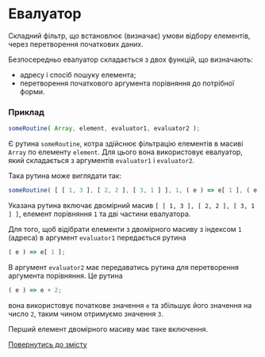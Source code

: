 # Евалуатор 

Складний фільтр, що встановлює (визначає) умови відбору елементів, через перетворення початкових даних.

Безпосередньо евалуатор складається з двох функцій, що визначають:

- адресу і спосіб пошуку елемента;
- перетворення початкового аргумента порівняння до потрібної форми.

### Приклад

```js
someRoutine( Array, element, evaluator1, evaluator2 );
```
Є рутина `someRoutine`, котра здійснює фільтрацію елементів в масиві `Array` по елементу `element`. Для цього вона використовує евалуатор, який складається з аргументів `evaluator1` i `evaluator2`. 

Така рутина може виглядати так:

```js
someRoutine( [ [ 1, 3 ], [ 2, 2 ], [ 3, 1 ] ], 1, ( e ) => e[ 1 ], ( e ) => e + 2 );
```

Указана рутина включає двомірний масив `[ [ 1, 3 ], [ 2, 2 ], [ 3, 1 ] ]`, елемент порівняння `1` та дві частини евалуатора.

Для того, щоб відібрати елементи з двомірного масиву з індексом `1` (адреса) в аргумент `evaluator1` передається рутина

```js
( e ) => e[ 1 ];
```

В аргумент `evaluator2` має передаватись рутина для перетворення аргумента порівняння. Це рутина

```js
( e ) => e + 2;
```

вона використовує початкове значення `e` та збільшує його значення на число `2`, таким чином отримуємо значення `3`. 

Перший елемент двомірного масиву має таке включення.

[Повернутись до змісту](../README.md#Концепції)